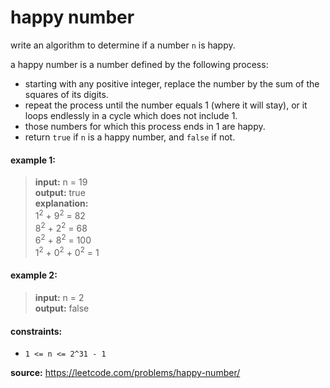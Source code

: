 # happy number

write an algorithm to determine if a number `n` is happy.

a happy number is a number defined by the following process:
* starting with any positive integer, replace the number by the sum of the squares of its digits.  
* repeat the process until the number equals 1 (where it will stay), or it loops endlessly in a cycle which does not include 1.
* those numbers for which this process ends in 1 are happy.
* return `true` if `n` is a happy number, and `false` if not.

#### example 1: 
> **input:** n = 19  
> **output:** true  
> **explanation:**  
1<sup>2</sup> + 9<sup>2</sup> = 82  
8<sup>2</sup> + 2<sup>2</sup> = 68  
6<sup>2</sup> + 8<sup>2</sup> = 100  
1<sup>2</sup> + 0<sup>2</sup> + 0<sup>2</sup> = 1  

#### example 2:
> **input:** n = 2  
> **output:** false
 
#### constraints:
* `1 <= n <= 2^31 - 1`

**source:** https://leetcode.com/problems/happy-number/
